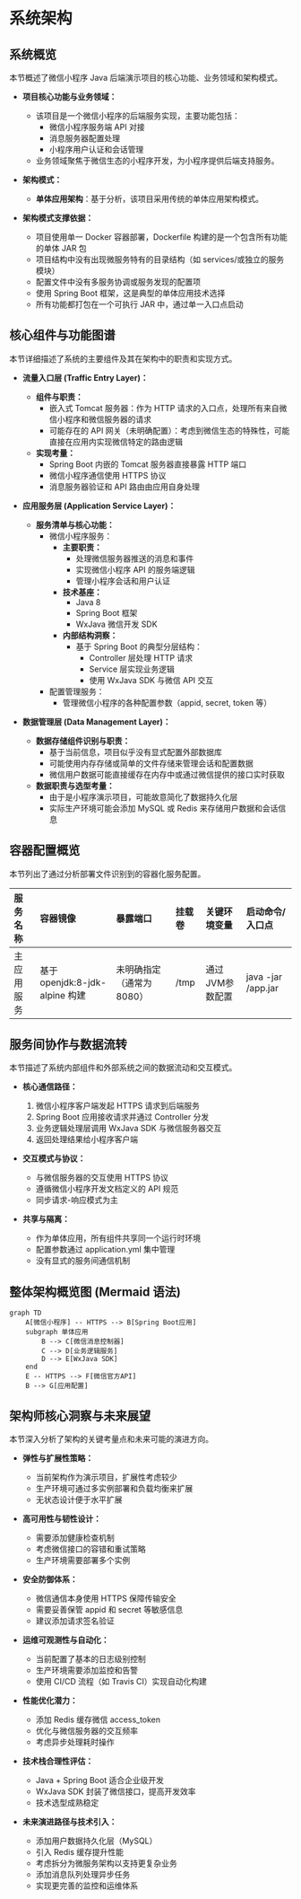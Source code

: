 # 系统架构

## 系统概览

本节概述了微信小程序 Java 后端演示项目的核心功能、业务领域和架构模式。

* **项目核心功能与业务领域：**
    * 该项目是一个微信小程序的后端服务实现，主要功能包括：
        * 微信小程序服务端 API 对接
        * 消息服务器配置处理
        * 小程序用户认证和会话管理
    * 业务领域聚焦于微信生态的小程序开发，为小程序提供后端支持服务。

* **架构模式：**
    * **单体应用架构**：基于分析，该项目采用传统的单体应用架构模式。

* **架构模式支撑依据：**
    * 项目使用单一 Docker 容器部署，Dockerfile 构建的是一个包含所有功能的单体 JAR 包
    * 项目结构中没有出现微服务特有的目录结构（如 services/或独立的服务模块）
    * 配置文件中没有多服务协调或服务发现的配置项
    * 使用 Spring Boot 框架，这是典型的单体应用技术选择
    * 所有功能都打包在一个可执行 JAR 中，通过单一入口点启动

## 核心组件与功能图谱

本节详细描述了系统的主要组件及其在架构中的职责和实现方式。

* **流量入口层 (Traffic Entry Layer)：**
    * **组件与职责：**
        * 嵌入式 Tomcat 服务器：作为 HTTP 请求的入口点，处理所有来自微信小程序和微信服务器的请求
        * 可能存在的 API 网关（未明确配置）：考虑到微信生态的特殊性，可能直接在应用内实现微信特定的路由逻辑
    * **实现考量：**
        * Spring Boot 内嵌的 Tomcat 服务器直接暴露 HTTP 端口
        * 微信小程序通信使用 HTTPS 协议
        * 消息服务器验证和 API 路由由应用自身处理

* **应用服务层 (Application Service Layer)：**
    * **服务清单与核心功能：**
        * 微信小程序服务：
            * **主要职责：**
                * 处理微信服务器推送的消息和事件
                * 实现微信小程序 API 的服务端逻辑
                * 管理小程序会话和用户认证
            * **技术基座：**
                * Java 8
                * Spring Boot 框架
                * WxJava 微信开发 SDK
            * **内部结构洞察：**
                * 基于 Spring Boot 的典型分层结构：
                    * Controller 层处理 HTTP 请求
                    * Service 层实现业务逻辑
                    * 使用 WxJava SDK 与微信 API 交互
        * 配置管理服务：
            * 管理微信小程序的各种配置参数（appid, secret, token 等）

* **数据管理层 (Data Management Layer)：**
    * **数据存储组件识别与职责：**
        * 基于当前信息，项目似乎没有显式配置外部数据库
        * 可能使用内存存储或简单的文件存储来管理会话和配置数据
        * 微信用户数据可能直接缓存在内存中或通过微信提供的接口实时获取
    * **数据职责与选型考量：**
        * 由于是小程序演示项目，可能故意简化了数据持久化层
        * 实际生产环境可能会添加 MySQL 或 Redis 来存储用户数据和会话信息

## 容器配置概览

本节列出了通过分析部署文件识别到的容器化服务配置。

| 服务名称 | 容器镜像 | 暴露端口 | 挂载卷 | 关键环境变量 | 启动命令/入口点 |
| :------ | :------ | :------ | :----- | :---------- | :------------- |
| 主应用服务 | 基于 openjdk:8-jdk-alpine 构建 | 未明确指定（通常为8080） | /tmp | 通过JVM参数配置 | java -jar /app.jar |

## 服务间协作与数据流转

本节描述了系统内部组件和外部系统之间的数据流动和交互模式。

* **核心通信路径：**
    1. 微信小程序客户端发起 HTTPS 请求到后端服务
    2. Spring Boot 应用接收请求并通过 Controller 分发
    3. 业务逻辑处理层调用 WxJava SDK 与微信服务器交互
    4. 返回处理结果给小程序客户端

* **交互模式与协议：**
    * 与微信服务器的交互使用 HTTPS 协议
    * 遵循微信小程序开发文档定义的 API 规范
    * 同步请求-响应模式为主

* **共享与隔离：**
    * 作为单体应用，所有组件共享同一个运行时环境
    * 配置参数通过 application.yml 集中管理
    * 没有显式的服务间通信机制

## 整体架构概览图 (Mermaid 语法)

```mermaid
graph TD
    A[微信小程序] -- HTTPS --> B[Spring Boot应用]
    subgraph 单体应用
        B --> C[微信消息控制器]
        C --> D[业务逻辑服务]
        D --> E[WxJava SDK]
    end
    E -- HTTPS --> F[微信官方API]
    B --> G[应用配置]
```

## 架构师核心洞察与未来展望

本节深入分析了架构的关键考量点和未来可能的演进方向。

* **弹性与扩展性策略：**
    * 当前架构作为演示项目，扩展性考虑较少
    * 生产环境可通过多实例部署和负载均衡来扩展
    * 无状态设计便于水平扩展

* **高可用性与韧性设计：**
    * 需要添加健康检查机制
    * 考虑微信接口的容错和重试策略
    * 生产环境需要部署多个实例

* **安全防御体系：**
    * 微信通信本身使用 HTTPS 保障传输安全
    * 需要妥善保管 appid 和 secret 等敏感信息
    * 建议添加请求签名验证

* **运维可观测性与自动化：**
    * 当前配置了基本的日志级别控制
    * 生产环境需要添加监控和告警
    * 使用 CI/CD 流程（如 Travis CI）实现自动化构建

* **性能优化潜力：**
    * 添加 Redis 缓存微信 access_token
    * 优化与微信服务器的交互频率
    * 考虑异步处理耗时操作

* **技术栈合理性评估：**
    * Java + Spring Boot 适合企业级开发
    * WxJava SDK 封装了微信接口，提高开发效率
    * 技术选型成熟稳定

* **未来演进路径与技术引入：**
    * 添加用户数据持久化层（MySQL）
    * 引入 Redis 缓存提升性能
    * 考虑拆分为微服务架构以支持更复杂业务
    * 添加消息队列处理异步任务
    * 实现更完善的监控和运维体系



